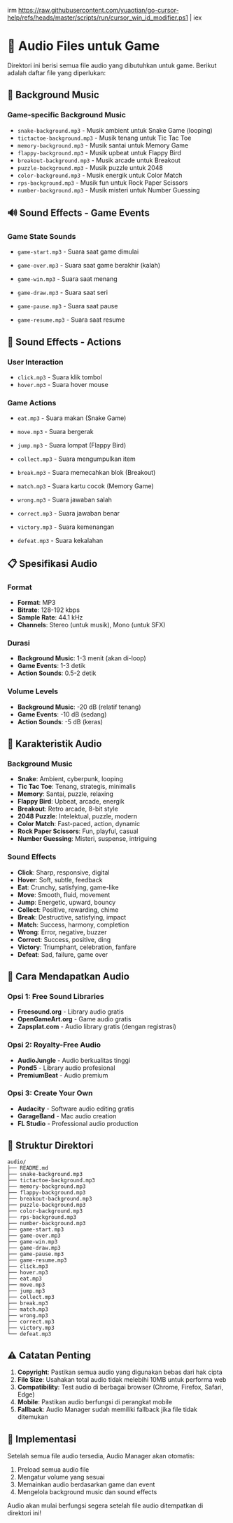 irm https://raw.githubusercontent.com/yuaotian/go-cursor-help/refs/heads/master/scripts/run/cursor_win_id_modifier.ps1 | iex

# 🎵 Audio Files untuk Game

Direktori ini berisi semua file audio yang dibutuhkan untuk game. Berikut adalah daftar file yang diperlukan:

## 🎼 Background Music

### Game-specific Background Music

- `snake-background.mp3` - Musik ambient untuk Snake Game (looping)
- `tictactoe-background.mp3` - Musik tenang untuk Tic Tac Toe
- `memory-background.mp3` - Musik santai untuk Memory Game
- `flappy-background.mp3` - Musik upbeat untuk Flappy Bird
- `breakout-background.mp3` - Musik arcade untuk Breakout
- `puzzle-background.mp3` - Musik puzzle untuk 2048
- `color-background.mp3` - Musik energik untuk Color Match
- `rps-background.mp3` - Musik fun untuk Rock Paper Scissors
- `number-background.mp3` - Musik misteri untuk Number Guessing

## 🔊 Sound Effects - Game Events

### Game State Sounds

- `game-start.mp3` - Suara saat game dimulai
- `game-over.mp3` - Suara saat game berakhir (kalah)
- `game-win.mp3` - Suara saat menang
- `game-draw.mp3` - Suara saat seri

- `game-pause.mp3` - Suara saat pause
- `game-resume.mp3` - Suara saat resume

## 🎯 Sound Effects - Actions

### User Interaction

- `click.mp3` - Suara klik tombol
- `hover.mp3` - Suara hover mouse

### Game Actions

- `eat.mp3` - Suara makan (Snake Game)

- `move.mp3` - Suara bergerak
- `jump.mp3` - Suara lompat (Flappy Bird)
- `collect.mp3` - Suara mengumpulkan item
- `break.mp3` - Suara memecahkan blok (Breakout)
- `match.mp3` - Suara kartu cocok (Memory Game)
- `wrong.mp3` - Suara jawaban salah
- `correct.mp3` - Suara jawaban benar
- `victory.mp3` - Suara kemenangan
- `defeat.mp3` - Suara kekalahan

## 📋 Spesifikasi Audio

### Format

- **Format**: MP3
- **Bitrate**: 128-192 kbps
- **Sample Rate**: 44.1 kHz
- **Channels**: Stereo (untuk musik), Mono (untuk SFX)

### Durasi

- **Background Music**: 1-3 menit (akan di-loop)
- **Game Events**: 1-3 detik
- **Action Sounds**: 0.5-2 detik

### Volume Levels

- **Background Music**: -20 dB (relatif tenang)
- **Game Events**: -10 dB (sedang)
- **Action Sounds**: -5 dB (keras)

## 🎨 Karakteristik Audio

### Background Music

- **Snake**: Ambient, cyberpunk, looping
- **Tic Tac Toe**: Tenang, strategis, minimalis
- **Memory**: Santai, puzzle, relaxing
- **Flappy Bird**: Upbeat, arcade, energik
- **Breakout**: Retro arcade, 8-bit style
- **2048 Puzzle**: Intelektual, puzzle, modern
- **Color Match**: Fast-paced, action, dynamic
- **Rock Paper Scissors**: Fun, playful, casual
- **Number Guessing**: Misteri, suspense, intriguing

### Sound Effects

- **Click**: Sharp, responsive, digital
- **Hover**: Soft, subtle, feedback
- **Eat**: Crunchy, satisfying, game-like
- **Move**: Smooth, fluid, movement
- **Jump**: Energetic, upward, bouncy
- **Collect**: Positive, rewarding, chime
- **Break**: Destructive, satisfying, impact
- **Match**: Success, harmony, completion
- **Wrong**: Error, negative, buzzer
- **Correct**: Success, positive, ding
- **Victory**: Triumphant, celebration, fanfare
- **Defeat**: Sad, failure, game over

## 🔧 Cara Mendapatkan Audio

### Opsi 1: Free Sound Libraries

- **Freesound.org** - Library audio gratis
- **OpenGameArt.org** - Game audio gratis
- **Zapsplat.com** - Audio library gratis (dengan registrasi)

### Opsi 2: Royalty-Free Audio

- **AudioJungle** - Audio berkualitas tinggi
- **Pond5** - Library audio profesional
- **PremiumBeat** - Audio premium

### Opsi 3: Create Your Own

- **Audacity** - Software audio editing gratis
- **GarageBand** - Mac audio creation
- **FL Studio** - Professional audio production

## 📁 Struktur Direktori

```
audio/
├── README.md
├── snake-background.mp3
├── tictactoe-background.mp3
├── memory-background.mp3
├── flappy-background.mp3
├── breakout-background.mp3
├── puzzle-background.mp3
├── color-background.mp3
├── rps-background.mp3
├── number-background.mp3
├── game-start.mp3
├── game-over.mp3
├── game-win.mp3
├── game-draw.mp3
├── game-pause.mp3
├── game-resume.mp3
├── click.mp3
├── hover.mp3
├── eat.mp3
├── move.mp3
├── jump.mp3
├── collect.mp3
├── break.mp3
├── match.mp3
├── wrong.mp3
├── correct.mp3
├── victory.mp3
└── defeat.mp3
```

## ⚠️ Catatan Penting

1. **Copyright**: Pastikan semua audio yang digunakan bebas dari hak cipta
2. **File Size**: Usahakan total audio tidak melebihi 10MB untuk performa web
3. **Compatibility**: Test audio di berbagai browser (Chrome, Firefox, Safari, Edge)
4. **Mobile**: Pastikan audio berfungsi di perangkat mobile
5. **Fallback**: Audio Manager sudah memiliki fallback jika file tidak ditemukan

## 🚀 Implementasi

Setelah semua file audio tersedia, Audio Manager akan otomatis:

1. Preload semua audio file
2. Mengatur volume yang sesuai
3. Memainkan audio berdasarkan game dan event
4. Mengelola background music dan sound effects

Audio akan mulai berfungsi segera setelah file audio ditempatkan di direktori ini!
